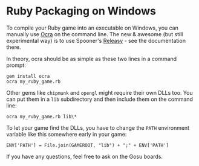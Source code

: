 # Ruby Packaging on Windows

To compile your Ruby game into an executable on Windows, you can manually use [Ocra](http://github.com/larsch/ocra/) on the command line. The new & awesome (but still experimental way) is to use Spooner's [Releasy](https://github.com/Spooner/releasy/) - see the documentation there.

In theory, ocra should be as simple as these two lines in a command prompt:

    gem install ocra
    ocra my_ruby_game.rb

Other gems like `chipmunk` and `opengl` might require their own DLLs too. You can put them in a `lib` subdirectory and then include them on the command line:

    ocra my_ruby_game.rb lib\*

To let your game find the DLLs, you have to change the `PATH` environment variable like this somewhere early in your game:

    ENV['PATH'] = File.join(GAMEROOT, "lib") + ";" + ENV['PATH']

If you have any questions, feel free to ask on the Gosu boards.